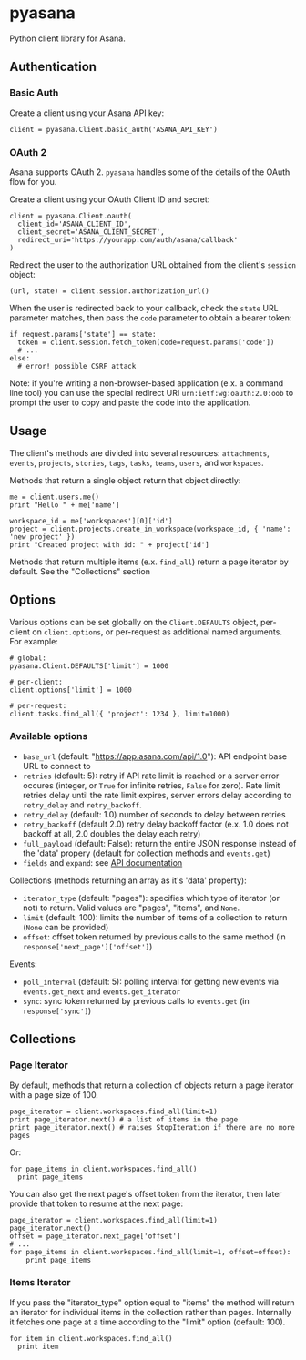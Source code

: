 pyasana
=======

Python client library for Asana.

Authentication
--------------

### Basic Auth

Create a client using your Asana API key:

    client = pyasana.Client.basic_auth('ASANA_API_KEY')

### OAuth 2

Asana supports OAuth 2. `pyasana` handles some of the details of the OAuth flow for you.

Create a client using your OAuth Client ID and secret:

    client = pyasana.Client.oauth(
      client_id='ASANA_CLIENT_ID',
      client_secret='ASANA_CLIENT_SECRET',
      redirect_uri='https://yourapp.com/auth/asana/callback'
    )

Redirect the user to the authorization URL obtained from the client's `session` object:

    (url, state) = client.session.authorization_url()

When the user is redirected back to your callback, check the `state` URL parameter matches, then pass the `code` parameter to obtain a bearer token:

    if request.params['state'] == state:
      token = client.session.fetch_token(code=request.params['code'])
      # ...
    else:
      # error! possible CSRF attack

Note: if you're writing a non-browser-based application (e.x. a command line tool) you can use the special redirect URI `urn:ietf:wg:oauth:2.0:oob` to prompt the user to copy and paste the code into the application.

Usage
-----

The client's methods are divided into several resources: `attachments`, `events`, `projects`, `stories`, `tags`, `tasks`, `teams`, `users`, and `workspaces`.

Methods that return a single object return that object directly:

    me = client.users.me()
    print "Hello " + me['name']

    workspace_id = me['workspaces'][0]['id']
    project = client.projects.create_in_workspace(workspace_id, { 'name': 'new project' })
    print "Created project with id: " + project['id']

Methods that return multiple items (e.x. `find_all`) return a page iterator by default. See the "Collections" section

Options
-------

Various options can be set globally on the `Client.DEFAULTS` object, per-client on `client.options`, or per-request as additional named arguments. For example:

    # global:
    pyasana.Client.DEFAULTS['limit'] = 1000

    # per-client:
    client.options['limit'] = 1000

    # per-request:
    client.tasks.find_all({ 'project': 1234 }, limit=1000)

### Available options

* `base_url` (default: "https://app.asana.com/api/1.0"): API endpoint base URL to connect to
* `retries` (default: 5): retry if API rate limit is reached or a server error occures (integer, or `True` for infinite retries, `False` for zero). Rate limit retries delay until the rate limit expires, server errors delay according to `retry_delay` and `retry_backoff`.
* `retry_delay` (default: 1.0) number of seconds to delay between retries
* `retry_backoff` (default 2.0) retry delay backoff factor (e.x. 1.0 does not backoff at all, 2.0 doubles the delay each retry)
* `full_payload` (default: False): return the entire JSON response instead of the 'data' propery (default for collection methods and `events.get`)
* `fields` and `expand`: see [API documentation](http://developer.asana.com/documentation/#Options)

Collections (methods returning an array as it's 'data' property):

* `iterator_type` (default: "pages"): specifies which type of iterator (or not) to return. Valid values are "pages", "items", and `None`.
* `limit` (default: 100): limits the number of items of a collection to return (`None` can be provided)
* `offset`: offset token returned by previous calls to the same method (in `response['next_page']['offset']`)

Events:

* `poll_interval` (default: 5): polling interval for getting new events via `events.get_next` and `events.get_iterator`
* `sync`: sync token returned by previous calls to `events.get` (in `response['sync']`)

Collections
-----------

### Page Iterator

By default, methods that return a collection of objects return a page iterator with a page size of 100.

    page_iterator = client.workspaces.find_all(limit=1)
    print page_iterator.next() # a list of items in the page
    print page_iterator.next() # raises StopIteration if there are no more pages

Or:

    for page_items in client.workspaces.find_all()
      print page_items

You can also get the next page's offset token from the iterator, then later provide that token to resume at the next page:

    page_iterator = client.workspaces.find_all(limit=1)
    page_iterator.next()
    offset = page_iterator.next_page['offset']
    # ...
    for page_items in client.workspaces.find_all(limit=1, offset=offset):
        print page_items

### Items Iterator

If you pass the "iterator_type" option equal to "items" the method will return an iterator for individual items in the collection rather than pages. Internally it fetches one page at a time according to the "limit" option (default: 100).

    for item in client.workspaces.find_all()
      print item

